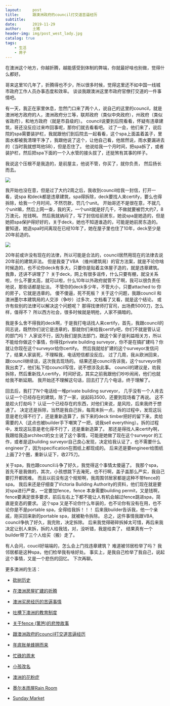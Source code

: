 ```yaml
---
layout:     post
title:      跟澳洲政府的council打交道苦逼经历
subtitle:   
date:       2019-11-29
author:     土猪
header-img: img/post_west_lady.jpg
catalog: true
tags:
    - 生活
    - 房子
---
```



在澳洲这个地方，你越折腾，越能感受到体制的弊端，你就最好啥也别做，觉得什么都好。 


哥来这里10几年了，折腾得也不少，所以很多时候，觉得这里还不如中国一线城市政府工作人员办事态度和效率。 谈谈我跟澳洲这里市政府官僚打交道的一件事情吧。 



有一天，我正在家里休息，忽然门口来了两个人，说自己的这里的council，就是澳洲地方政府的人，澳洲政府分三等，联邦政府（类似中央政府），州政府（类似省政府），和地方政府（就是市县级的）。 council说要到后院看看，怀疑有违章建筑，哥还没反应过来咋回事呢，那你们就去看看吧。 过了一会，他们来了，说后院的spa需要装护栏，我就跟他们到后院去一起看看，这个spa上面盖着盖子，里面水都被我清理干净了，我跟他说了这个，让他自己看，他居然说，雨水要漏进去的（当时我就想骂他SB），但是忍住了。 他说给我一个月时间，把spa拆了，或者装护栏，然后把spa下面的一个入水管的接头拔了，还挺煞有其事的样子。  



我说这个压根不是我造的，是前屋主，他说不管，你买了，就你负责， 然后扬长而去。 

![](https://cdn.steemitimages.com/DQmX6XKaz9MKb1jAGA312mmTJfH4yMWwTgVUPoiWN6mzzrX/image.png)


我开始也没在意，但是过了大约2周之后，我收到council给我一封信，打开一看，说spa 和deck都是违章建筑，spa得拆除，deck要找人来certify，要么也得拆除，给我一个月时间，不然罚款，罚几个unit。 开始哥还不是很在意，不就几个unit嘛，然后上网一查，我的天，一个unit就是好几千，不做就要被罚大约7，8万澳元，抢钱啊。  然后我就纳闷了，写了封信给前房东，她说spa是她造的，但是她把spa保护得好好的，关于deck，她也不知道谁造的，可能是她前房东造的。 要知道，她造spa时间离现在已经10年了，她在屋子里也住了10年，deck至少是20年前造的。 


![](https://cdn.steemitimages.com/DQmRC9kHBDCxQwDmz7goWQcif8F63jx2BSwyNsfpz25NhVE/image.png)


20年前或许没有现在的法律，所以可能是合法的，council居然用现在的法律去说20年前的建筑非法。 但是我查了VBA （维州建筑局）的官方法案，就是不论你啥时候造的，也不论你deck有多大，只要你是贴着主体屋子造的，就是违章建筑。 我靠，还讲不讲理了？  关于deck，网上有很多谣传，什么只要有棚，就没关系啦，什么不要太高，就可以啦，什么10年以外政府就管不了啊，我可以很负责任地说，那些话都是扯淡。 不管你的deck多少年，不管大小，只要attached to 你的房子，它就是违章的。 傻不傻逼，死不死板？ 关于这个问题，我跟council 和 澳洲墨尔本建筑局的人交涉（争吵）过多次，文档看了又看，就是这个结论。  或许有些别的法律可以解决这个问题呢？ 那得找律师打官司，出场费5000刀，怎么样，值得不？ 所以西方社会，很多时候就是明抢，人家不搞暗的。



我是多么舍不得我的deck啊，于是我打电话找人来certify，首先，我跟council的同志说，既然你们说它是违章的，那就你们来给我certify吧，你们不就是管认证的部门吗？ 人家说不行，因为我们是执法部门，跟这个案子是利益相关方，所以不能给你做这个事情，你得找private building surveyor，你不是在搞扩建吗？你就让你现在这个surveyor给你certify。 然后我就给扩建的这个surveyor发信问了，结果人家装死，不理睬我，电话短信都没反应。 过了几周，我从欧洲回来，跟council继续谈，这次我去现场的。 结果还是council告诉我，这个surveyor把我出卖了，他们私下给council写信，说不想涉及此事。 council的建议是，劝我拆除，然后重新找人certify，时间好说，其实之前我跟他们吵吵闹闹，他们也就给我不断延期。 我开始还不理解这句话，回去打了几个电话，终于理解了。





回去后，我打了N个电话给一堆private building surveyor， 几乎没有一个人肯去认证一个已经存在的建筑，除了一家，说起码3500，还要到现场看了再说。 这不是趁火打劫吗？ 认证一个已经存在的东西，对他们来说，是风险，后来我终于想通了。 决定还是拆除，当然是我自己拆，每周末拆一点，拆的过程中，发现这玩意是老化得不行了，还是重新造算了，拆下来的deck timber把好的留下来，卖给需要的人（这点也被builder手下嘲笑了一把，说我sell everything）。拆的过程中，发现这玩意是老化得不行了，还是重新造算了。 那还是得找人来certify啊，我跟给我造architect的女士说了这个事情，可能是她做了现在这个surveyor 的工作，或者是这building surveyor自己良心发现，决定给我认证了，也不需要什么engineer了，因为specification在图纸上都现成的。 后来还是要engineer给图纸上画了2个圈，重新认证下，收275刀。 




关于spa，我也跟council斗争了好久，我觉得这个事情太傻逼了。 我那个spa，首先不是我做的，其次，小孩想跳下去淹死，也不行啊，盖子盖那么严实，我自己要打开都困难。 而且以前没有这个规矩啊，我周围邻居家都是这种不带fence的spa。 我后来还是仔细查了Victoria Building Authority的资料，他们现在就是要对spa进行严查，一定要加fence，fence 本身需要building permit，又是钱啊，fence要满足很多要求，前后左右上下都不能让人有机会越过fence跳进spa，简直是变态的要求。 这个spa 又是不论你什么年装的，也不论你有没有在用，也不论你是不是portable spa，全得给我拆！！！ 后来我builder告诉我，他一个亲戚，刚买回来新的portable spa，就被勒令拆除。  总之，这件事情我跟VBA, council争执了好久，我完败，决定拆除。  后来我觉得砸碎拆掉太可惜，再后来我决定让别人来拆，拆的人给我钱，对，没听错，我是给卖了， 结果真有一个builder带了三个人给买（搬）走了。  




有人会问，coucil好端端的，怎么会上门找违章建筑？ 难道被邻居检举了吗？ 我邻居都是这种spa，他们检举我有啥好处。 事实上，是我自己检举了我自己，说起这个事情，又是一个悲伤的回忆。 下次再聊。 



更多澳洲的生活：

- [砍树历史](http://livinginau.life/2019/12/29/%E7%A0%8D%E6%A0%91%E5%8E%86%E5%8F%B2/)

- [在澳洲房屋扩建的折腾](http://livinginau.life/2019/12/19/%E5%9C%A8%E6%BE%B3%E6%B4%B2%E6%88%BF%E5%B1%8B%E6%89%A9%E5%BB%BA%E7%9A%84%E6%8A%98%E8%85%BE/)

- 
  [澳洲买房经历的苦逼事情](http://livinginau.life/2019/12/18/%E6%BE%B3%E6%B4%B2%E4%B9%B0%E6%88%BF%E7%BB%8F%E5%8E%86%E7%9A%84%E8%8B%A6%E9%80%BC%E4%BA%8B%E6%83%85/)

- 
  [吐槽下澳洲的教育制度](http://livinginau.life/2019/12/13/%E5%90%90%E6%A7%BD%E6%BE%B3%E6%B4%B2%E6%95%99%E8%82%B2%E5%88%B6%E5%BA%A6/)

- [关于fence (篱笆)的悲惨故事](http://livinginau.life/2019/12/01/%E5%85%B3%E4%BA%8Efence%E7%9A%84%E6%82%B2%E6%83%A8%E6%95%85%E4%BA%8B/)

- [跟澳洲政府的council打交道苦逼经历](http://livinginau.life/2019/11/29/%E8%B7%9F%E6%BE%B3%E6%B4%B2%E6%94%BF%E5%BA%9C%E7%9A%84council%E6%89%93%E4%BA%A4%E9%81%93%E8%8B%A6%E9%80%BC%E7%BB%8F%E5%8E%86/)

- [年底账单蜂拥而来](http://livinginau.life/2019/11/29/%E8%B4%A6%E5%8D%95%E8%9C%82%E6%8B%A5%E8%80%8C%E6%9D%A5/)

- [忙碌的周末](http://livinginau.life/2019/11/12/%E5%BF%99%E7%A2%8C%E7%9A%84%E5%91%A8%E6%9C%AB/)

- [小孩改名](http://livinginau.life/2019/11/10/%E5%B0%8F%E5%AD%A9%E6%94%B9%E5%90%8D/)

- [澳洲的花粉症](http://livinginau.life/2018/08/10/%E6%BE%B3%E6%B4%B2%E7%9A%84%E8%8A%B1%E7%B2%89%E7%97%87/)

- [墨尔本雨屋Rain Room](http://livinginau.life/2020/01/13/rain-room/)

- [Sunday Market](http://livinginau.life/2020/01/12/Sunday-Market/)